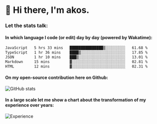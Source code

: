 # 👋 Hi there, I'm akos. 


### Let the stats talk:


#### In which language I code (or edit) day by day (powered by Wakatime): 

<!--START_SECTION:waka-->

```txt
JavaScript   5 hrs 33 mins   ███████████████▒░░░░░░░░░   61.68 %
TypeScript   1 hr 36 mins    ████▒░░░░░░░░░░░░░░░░░░░░   17.85 %
JSON         1 hr 10 mins    ███▒░░░░░░░░░░░░░░░░░░░░░   13.01 %
Markdown     15 mins         ▓░░░░░░░░░░░░░░░░░░░░░░░░   02.81 %
HTML         12 mins         ▓░░░░░░░░░░░░░░░░░░░░░░░░   02.31 %
```

<!--END_SECTION:waka-->

#### On my open-source contribution here on Github:
 
![GitHub stats](https://github-readme-stats.vercel.app/api?username=akosbalasko)

#### In a large scale let me show a chart about the transformation of my experience over years:   

![Experience](https://cr-skills-chart-widget.azurewebsites.net/api/api?username=akosbalasko)
